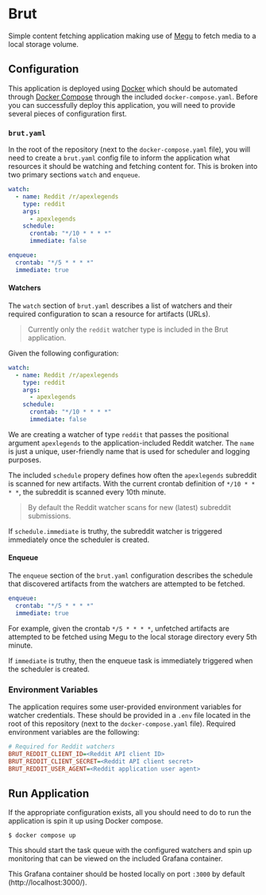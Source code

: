 # Brut

Simple content fetching application making use of [Megu](https://github.com/stephen-bunn/megu) to fetch media to a local storage volume.

## Configuration

This application is deployed using [Docker](https://www.docker.com/) which should be automated through [Docker Compose](https://docs.docker.com/compose/) through the included `docker-compose.yaml`.
Before you can successfully deploy this application, you will need to provide several pieces of configuration first.

### `brut.yaml`

In the root of the repository (next to the `docker-compose.yaml` file), you will need to create a `brut.yaml` config file to inform the application what resources it should be watching and fetching content for.
This is broken into two primary sections `watch` and `enqueue`.

```yaml
watch:
  - name: Reddit /r/apexlegends
    type: reddit
    args:
      - apexlegends
    schedule:
      crontab: "*/10 * * * *"
      immediate: false

enqueue:
  crontab: "*/5 * * * *"
  immediate: true
```

#### Watchers

The `watch` section of `brut.yaml` describes a list of watchers and their required configuration to scan a resource for artifacts (URLs).

> Currently only the `reddit` watcher type is included in the Brut application.

Given the following configuration:

```yaml
watch:
  - name: Reddit /r/apexlegends
    type: reddit
    args:
      - apexlegends
    schedule:
      crontab: "*/10 * * * *"
      immediate: false
```

We are creating a watcher of type `reddit` that passes the positional argument `apexlegends` to the application-included Reddit watcher.
The `name` is just a unique, user-friendly name that is used for scheduler and logging purposes.

The included `schedule` propery defines how often the `apexlegends` subreddit is scanned for new artifacts.
With the current crontab definition of `*/10 * * * *`, the subreddit is scanned every 10th minute.

> By default the Reddit watcher scans for new (latest) subreddit submissions.

If `schedule.immediate` is truthy, the subreddit watcher is triggered immediately once the scheduler is created.

#### Enqueue

The `enqueue` section of the `brut.yaml` configuration describes the schedule that discovered artifacts from the watchers are attempted to be fetched.

```yaml
enqueue:
  crontab: "*/5 * * * *"
  immediate: true
```

For example, given the crontab `*/5 * * * *`, unfetched artifacts are attempted to be fetched using Megu to the local storage directory every 5th minute.

If `immediate` is truthy, then the enqueue task is immediately triggered when the scheduler is created.

### Environment Variables

The application requires some user-provided environment variables for watcher credentials.
These should be provided in a `.env` file located in the root of this repository (next to the `docker-compose.yaml` file).
Required environment variables are the following:

```ini
# Required for Reddit watchers
BRUT_REDDIT_CLIENT_ID=<Reddit API client ID>
BRUT_REDDIT_CLIENT_SECRET=<Reddit API client secret>
BRUT_REDDIT_USER_AGENT=<Reddit application user agent>
```

## Run Application

If the appropriate configuration exists, all you should need to do to run the application is spin it up using Docker compose.

```console
$ docker compose up
```

This should start the task queue with the configured watchers and spin up monitoring that can be viewed on the included Grafana container.

This Grafana container should be hosted locally on port `:3000` by default (http://localhost:3000/).
